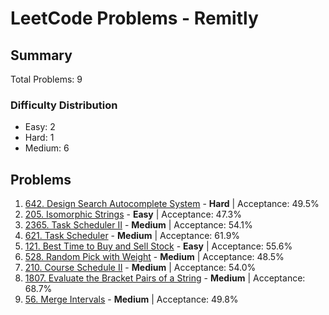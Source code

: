 # LeetCode Problems - Remitly

## Summary
Total Problems: 9

### Difficulty Distribution

- Easy: 2
- Hard: 1
- Medium: 6

## Problems

1. [642. Design Search Autocomplete System](https://leetcode.com/problems/design-search-autocomplete-system/) - **Hard** | Acceptance: 49.5%
2. [205. Isomorphic Strings](https://leetcode.com/problems/isomorphic-strings/) - **Easy** | Acceptance: 47.3%
3. [2365. Task Scheduler II](https://leetcode.com/problems/task-scheduler-ii/) - **Medium** | Acceptance: 54.1%
4. [621. Task Scheduler](https://leetcode.com/problems/task-scheduler/) - **Medium** | Acceptance: 61.9%
5. [121. Best Time to Buy and Sell Stock](https://leetcode.com/problems/best-time-to-buy-and-sell-stock/) - **Easy** | Acceptance: 55.6%
6. [528. Random Pick with Weight](https://leetcode.com/problems/random-pick-with-weight/) - **Medium** | Acceptance: 48.5%
7. [210. Course Schedule II](https://leetcode.com/problems/course-schedule-ii/) - **Medium** | Acceptance: 54.0%
8. [1807. Evaluate the Bracket Pairs of a String](https://leetcode.com/problems/evaluate-the-bracket-pairs-of-a-string/) - **Medium** | Acceptance: 68.7%
9. [56. Merge Intervals](https://leetcode.com/problems/merge-intervals/) - **Medium** | Acceptance: 49.8%